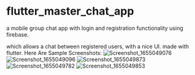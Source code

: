# flutter_master_chat_app

a mobile group chat app with login and registration functionality using firebase.

which allows a chat between registered users, with a nice UI.
made with flutter.
Here Are Sample Screenshots:
![Screenshot_1655049076](https://user-images.githubusercontent.com/55705389/173242441-523c978d-c86a-49b2-8294-20f44a81ac68.png)
![Screenshot_1655049096](https://user-images.githubusercontent.com/55705389/173242452-fad5f9ca-35f5-4f58-8435-a2baaaf70aec.png)
![Screenshot_1655049873](https://user-images.githubusercontent.com/55705389/173242480-d59448c9-7021-406c-8a4e-6f1555a18f32.png)
![Screenshot_1655049782](https://user-images.githubusercontent.com/55705389/173242489-00c20858-e601-4280-8fda-de066449f4e4.png)
![Screenshot_1655049853](https://user-images.githubusercontent.com/55705389/173242498-9e924088-ef9c-47b5-849b-bdbc258ccf0f.png)
